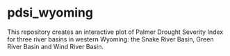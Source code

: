 # pdsi_wyoming
This repository creates an interactive plot of Palmer Drought Severity Index for three river basins in western Wyoming: the Snake River Basin, Green River Basin and Wind River Basin.
